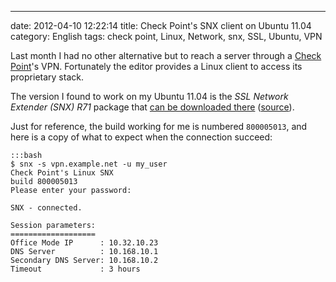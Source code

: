 ---
date: 2012-04-10 12:22:14
title: Check Point's SNX client on Ubuntu 11.04
category: English
tags: check point, Linux, Network, snx, SSL, Ubuntu, VPN

Last month I had no other alternative but to reach a server through a [Check Point](http://wikipedia.org/wiki/Check_Point)'s VPN. Fortunately the editor provides a Linux client to access its proprietary stack.

The version I found to work on my Ubuntu 11.04 is the _SSL Network Extender (SNX) R71_ package that [can be downloaded there](http://supportcontent.checkpoint.com/file_download?id=10656)  ([source](https://supportcenter.checkpoint.com/supportcenter/portal?eventSubmit_doGoviewsolutiondetails=&solutionid=sk41808)).

Just for reference, the build working for me is numbered `800005013`, and here is a copy of what to expect when the connection succeed:

    :::bash
    $ snx -s vpn.example.net -u my_user
    Check Point's Linux SNX
    build 800005013
    Please enter your password:

    SNX - connected.

    Session parameters:
    ===================
    Office Mode IP      : 10.32.10.23
    DNS Server          : 10.168.10.1
    Secondary DNS Server: 10.168.10.2
    Timeout             : 3 hours

